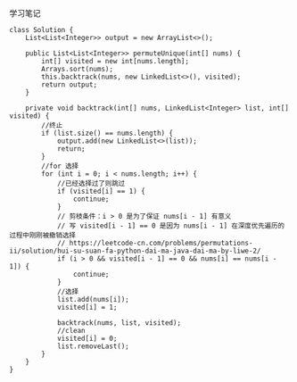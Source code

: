 学习笔记
  
    class Solution {
        List<List<Integer>> output = new ArrayList<>();
    
        public List<List<Integer>> permuteUnique(int[] nums) {
            int[] visited = new int[nums.length];
            Arrays.sort(nums);
            this.backtrack(nums, new LinkedList<>(), visited);
            return output;
        }
    
        private void backtrack(int[] nums, LinkedList<Integer> list, int[] visited) {
            //终止
            if (list.size() == nums.length) {
                output.add(new LinkedList<>(list));
                return;
            }
            //for 选择
            for (int i = 0; i < nums.length; i++) {
                //已经选择过了则跳过
                if (visited[i] == 1) {
                    continue;
                }
                // 剪枝条件：i > 0 是为了保证 nums[i - 1] 有意义
                // 写 visited[i - 1] == 0 是因为 nums[i - 1] 在深度优先遍历的过程中刚刚被撤销选择
                // https://leetcode-cn.com/problems/permutations-ii/solution/hui-su-suan-fa-python-dai-ma-java-dai-ma-by-liwe-2/
                if (i > 0 && visited[i - 1] == 0 && nums[i] == nums[i - 1]) {
                    continue;
                }
                //选择
                list.add(nums[i]);
                visited[i] = 1;
    
                backtrack(nums, list, visited);
                //clean
                visited[i] = 0;
                list.removeLast();
            }
        }
    }
